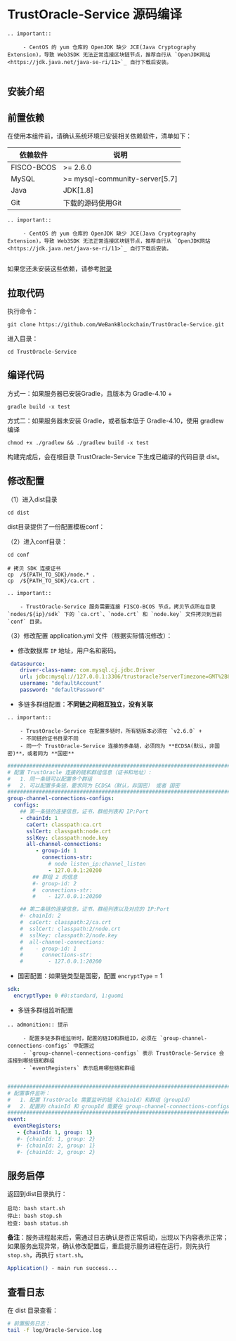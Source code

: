 
# TrustOracle-Service 源码编译

```eval_rst
.. important:: 

     - CentOS 的 yum 仓库的 OpenJDK 缺少 JCE(Java Cryptography Extension)，导致 Web3SDK 无法正常连接区块链节点，推荐自行从 `OpenJDK网站 <https://jdk.java.net/java-se-ri/11>`_ 自行下载后安装。
     
```

## 安装介绍

## 前置依赖

在使用本组件前，请确认系统环境已安装相关依赖软件，清单如下：

| 依赖软件 | 说明 |
| --- | --- | 
| FISCO-BCOS | >= 2.6.0 | 
| MySQL | >= mysql-community-server[5.7] | 
| Java | JDK[1.8] | 
| Git | 下载的源码使用Git | 


```eval_rst
.. important:: 

     - CentOS 的 yum 仓库的 OpenJDK 缺少 JCE(Java Cryptography Extension)，导致 Web3SDK 无法正常连接区块链节点，推荐自行从 `OpenJDK网站 <https://jdk.java.net/java-se-ri/11>`_ 自行下载后安装。
     
```

如果您还未安装这些依赖，请参考[附录](../appendix.md)


## 拉取代码
执行命令：
```
git clone https://github.com/WeBankBlockchain/TrustOracle-Service.git
```

进入目录：

```
cd TrustOracle-Service
```

## 编译代码


方式一：如果服务器已安装Gradle，且版本为 Gradle-4.10 +

```shell
gradle build -x test
```

方式二：如果服务器未安装 Gradle，或者版本低于 Gradle-4.10，使用 gradlew 编译

```shell
chmod +x ./gradlew && ./gradlew build -x test
```

构建完成后，会在根目录 TrustOracle-Service 下生成已编译的代码目录 dist。



## 修改配置

（1）进入dist目录

```
cd dist
```

dist目录提供了一份配置模板conf：


（2）进入conf目录：

```shell
cd conf

# 拷贝 SDK 连接证书
cp  /${PATH_TO_SDK}/node.* .
cp  /${PATH_TO_SDK}/ca.crt .
```

```eval_rst
.. important::

    - TrustOracle-Service 服务需要连接 FISCO-BCOS 节点，拷贝节点所在目录 `nodes/${ip}/sdk` 下的 `ca.crt`、`node.crt` 和 `node.key` 文件拷贝到当前 `conf` 目录。

```

<span id="modify_service_config" />

（3）修改配置 application.yml 文件（根据实际情况修改）：

  * 修改数据库 `IP` 地址，用户名和密码。 
   
```yaml
 datasource:
    driver-class-name: com.mysql.cj.jdbc.Driver
    url: jdbc:mysql://127.0.0.1:3306/trustoracle?serverTimezone=GMT%2B8&useUnicode=true&characterEncoding=utf-8&zeroDateTimeBehavior=convertToNull&useSSL=false
    username: "defaultAccount"
    password: "defaultPassword"
```  
  
  
  * 多链多群组配置：**不同链之间相互独立，没有关联**


```eval_rst
.. important:: 

    - TrustOracle-Service 在配置多链时，所有链版本必须在 `v2.6.0` + 
    - 不同链的证书目录不同
    - 同一个 TrustOracle-Service 连接的多条链，必须同为 **ECDSA(默认，非国密)**，或者同为 **国密**
```

```yaml 
########################################################################
# 配置 TrustOracle 连接的链和群组信息（证书和地址）:
#   1. 同一条链可以配置多个群组
#   2. 可以配置多条链，要求同为 ECDSA（默认，非国密） 或者 国密
########################################################################
group-channel-connections-configs:
  configs:
    ## 第一条链的连接信息，证书，群组列表和 IP:Port
    - chainId: 1
      caCert: classpath:ca.crt
      sslCert: classpath:node.crt
      sslKey: classpath:node.key
      all-channel-connections:
         - group-id: 1
           connections-str:
             # node listen_ip:channel_listen
             - 127.0.0.1:20200
        ## 群组 2 的信息
        #- group-id: 2
        #  connections-str:
        #    - 127.0.0.1:20200

    ## 第二条链的连接信息，证书，群组列表以及对应的 IP:Port
    #- chainId: 2
    #  caCert: classpath:2/ca.crt
    #  sslCert: classpath:2/node.crt
    #  sslKey: classpath:2/node.key
    #  all-channel-connections:
    #    - group-id: 1
    #      connections-str:
    #        - 127.0.0.1:20200

```

  * 国密配置：如果链类型是国密，配置 `encryptType` = 1
  
```yaml
sdk:
  encryptType: 0 #0:standard, 1:guomi
```

  * 多链多群组监听配置
  
```eval_rst
.. admonition:: 提示

     - 配置多链多群组监听时，配置的链ID和群组ID，必须在 `group-channel-connections-configs` 中配置过
     - `group-channel-connections-configs` 表示 TrustOracle-Service 会连接到哪些链和群组
     - `eventRegisters` 表示启用哪些链和群组
     
```

  
```yaml
########################################################################
# 配置事件监听：
#   1. 配置 TrustOracle 需要监听的链（ChainId）和群组（groupId）
#   2. 配置的 chainId 和 groupId 需要在 group-channel-connections-configs 存在
########################################################################
event:
  eventRegisters:
   - {chainId: 1, group: 1}
   #- {chainId: 1, group: 2}
   #- {chainId: 2, group: 1}
   #- {chainId: 2, group: 2}
```  

## 服务启停

返回到dist目录执行：
```shell
启动: bash start.sh
停止: bash stop.sh
检查: bash status.sh
```
**备注**：服务进程起来后，需通过日志确认是否正常启动，出现以下内容表示正常；如果服务出现异常，确认修改配置后，重启提示服务进程在运行，则先执行 `stop.sh`，再执行 `start.sh`。

```Bash
Application() - main run success...
```



## 查看日志

在 dist 目录查看：

```Bash
# 前置服务日志：
tail -f log/Oracle-Service.log
```
